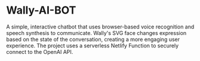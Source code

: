 # Wally-AI-BOT
A simple, interactive chatbot that uses browser-based voice recognition and speech synthesis to communicate. Wally's SVG face changes expression based on the state of the conversation, creating a more engaging user experience. The project uses a serverless Netlify Function to securely connect to the OpenAI API.
